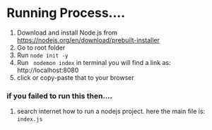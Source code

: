 # Running Process....
1. Download and install Node.js from https://nodejs.org/en/download/prebuilt-installer
2. Go to root folder
3. Run ```node init -y```
4. Run ``` nodemon index```
in terminal you will find a link as: http://localhost:8080
5. click or copy-paste that to your browser
### if you failed to run this then....
 1. search internet how to run a nodejs project. here the main file is:  ```index.js```
